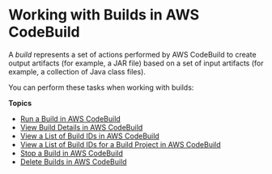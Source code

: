 # Working with Builds in AWS CodeBuild<a name="builds-working"></a>

A *build* represents a set of actions performed by AWS CodeBuild to create output artifacts \(for example, a JAR file\) based on a set of input artifacts \(for example, a collection of Java class files\)\.

You can perform these tasks when working with builds:

**Topics**
+ [Run a Build in AWS CodeBuild](run-build.md)
+ [View Build Details in AWS CodeBuild](view-build-details.md)
+ [View a List of Build IDs in AWS CodeBuild](view-build-list.md)
+ [View a List of Build IDs for a Build Project in AWS CodeBuild](view-builds-for-project.md)
+ [Stop a Build in AWS CodeBuild](stop-build.md)
+ [Delete Builds in AWS CodeBuild](delete-builds.md)